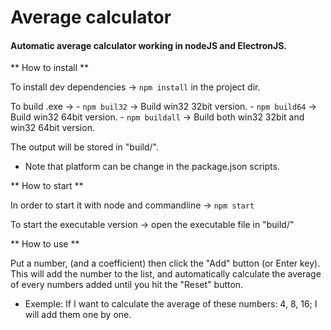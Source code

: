 # Average calculator

#### Automatic average calculator working in nodeJS and ElectronJS.

** How to install **

  To install dev dependencies -> `npm install` in the project dir.

  To build .exe -> 
    - `npm buil32` -> Build win32 32bit version.
    - `npm build64` -> Build win32 64bit version.
    - `npm buildall` -> Build both win32 32bit and win32 64bit version.

  The output will be stored in "build/".
  
  * Note that platform can be change in the package.json scripts.

** How to start **

  In order to start it with node and commandline -> `npm start`
  
  To start the executable version -> open the executable file in "build/"

** How to use **

  Put a number, (and a coefficient) then click the "Add" button (or Enter key). 
  This will add the number to the list, and automatically calculate the average of every numbers added until you hit the "Reset" button.
  
  * Exemple: If I want to calculate the average of these numbers: 4, 8, 16; I will add them one by one.

